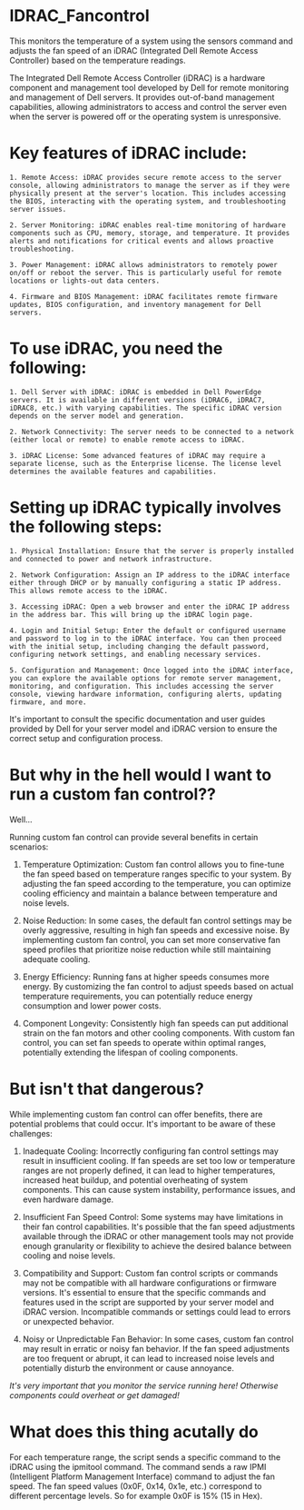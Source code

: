 # IDRAC_Fancontrol
This monitors the temperature of a system using the sensors command and adjusts the fan speed of an iDRAC (Integrated Dell Remote Access Controller) based on the temperature readings.


The Integrated Dell Remote Access Controller (iDRAC) is a hardware component and management tool developed by Dell for remote monitoring and management of Dell servers. It provides out-of-band management capabilities, allowing administrators to access and control the server even when the server is powered off or the operating system is unresponsive.

# Key features of iDRAC include:

    1. Remote Access: iDRAC provides secure remote access to the server console, allowing administrators to manage the server as if they were physically present at the server's location. This includes accessing the BIOS, interacting with the operating system, and troubleshooting server issues.

    2. Server Monitoring: iDRAC enables real-time monitoring of hardware components such as CPU, memory, storage, and temperature. It provides alerts and notifications for critical events and allows proactive troubleshooting.

    3. Power Management: iDRAC allows administrators to remotely power on/off or reboot the server. This is particularly useful for remote locations or lights-out data centers.

    4. Firmware and BIOS Management: iDRAC facilitates remote firmware updates, BIOS configuration, and inventory management for Dell servers.

# To use iDRAC, you need the following:

    1. Dell Server with iDRAC: iDRAC is embedded in Dell PowerEdge servers. It is available in different versions (iDRAC6, iDRAC7, iDRAC8, etc.) with varying capabilities. The specific iDRAC version depends on the server model and generation.

    2. Network Connectivity: The server needs to be connected to a network (either local or remote) to enable remote access to iDRAC.

    3. iDRAC License: Some advanced features of iDRAC may require a separate license, such as the Enterprise license. The license level determines the available features and capabilities.

# Setting up iDRAC typically involves the following steps:

    1. Physical Installation: Ensure that the server is properly installed and connected to power and network infrastructure.

    2. Network Configuration: Assign an IP address to the iDRAC interface either through DHCP or by manually configuring a static IP address. This allows remote access to the iDRAC.

    3. Accessing iDRAC: Open a web browser and enter the iDRAC IP address in the address bar. This will bring up the iDRAC login page.

    4. Login and Initial Setup: Enter the default or configured username and password to log in to the iDRAC interface. You can then proceed with the initial setup, including changing the default password, configuring network settings, and enabling necessary services.

    5. Configuration and Management: Once logged into the iDRAC interface, you can explore the available options for remote server management, monitoring, and configuration. This includes accessing the server console, viewing hardware information, configuring alerts, updating firmware, and more.

It's important to consult the specific documentation and user guides provided by Dell for your server model and iDRAC version to ensure the correct setup and configuration process.

# But why in the hell would I want to run a custom fan control??

Well...

Running custom fan control can provide several benefits in certain scenarios:

1. Temperature Optimization: Custom fan control allows you to fine-tune the fan speed based on temperature ranges specific to your system. By adjusting the fan speed according to the temperature, you can optimize cooling efficiency and maintain a balance between temperature and noise levels.

2. Noise Reduction: In some cases, the default fan control settings may be overly aggressive, resulting in high fan speeds and excessive noise. By implementing custom fan control, you can set more conservative fan speed profiles that prioritize noise reduction while still maintaining adequate cooling.

3. Energy Efficiency: Running fans at higher speeds consumes more energy. By customizing the fan control to adjust speeds based on actual temperature requirements, you can potentially reduce energy consumption and lower power costs.

4. Component Longevity: Consistently high fan speeds can put additional strain on the fan motors and other cooling components. With custom fan control, you can set fan speeds to operate within optimal ranges, potentially extending the lifespan of cooling components.

# But isn't that dangerous? 

While implementing custom fan control can offer benefits, there are potential problems that could occur. It's important to be aware of these challenges:

1. Inadequate Cooling: Incorrectly configuring fan control settings may result in insufficient cooling. If fan speeds are set too low or temperature ranges are not properly defined, it can lead to higher temperatures, increased heat buildup, and potential overheating of system components. This can cause system instability, performance issues, and even hardware damage.

2. Insufficient Fan Speed Control: Some systems may have limitations in their fan control capabilities. It's possible that the fan speed adjustments available through the iDRAC or other management tools may not provide enough granularity or flexibility to achieve the desired balance between cooling and noise levels.

3. Compatibility and Support: Custom fan control scripts or commands may not be compatible with all hardware configurations or firmware versions. It's essential to ensure that the specific commands and features used in the script are supported by your server model and iDRAC version. Incompatible commands or settings could lead to errors or unexpected behavior.

4. Noisy or Unpredictable Fan Behavior: In some cases, custom fan control may result in erratic or noisy fan behavior. If the fan speed adjustments are too frequent or abrupt, it can lead to increased noise levels and potentially disturb the environment or cause annoyance.

*It's very important that you monitor the service running here! Otherwise components could overheat or get damaged!*

# What does this thing acutally do

For each temperature range, the script sends a specific command to the iDRAC using the ipmitool command. The command sends a raw IPMI (Intelligent Platform Management Interface) command to adjust the fan speed. The fan speed values (0x0F, 0x14, 0x1e, etc.) correspond to different percentage levels.
So for example 0x0F is 15% (15 in Hex).
